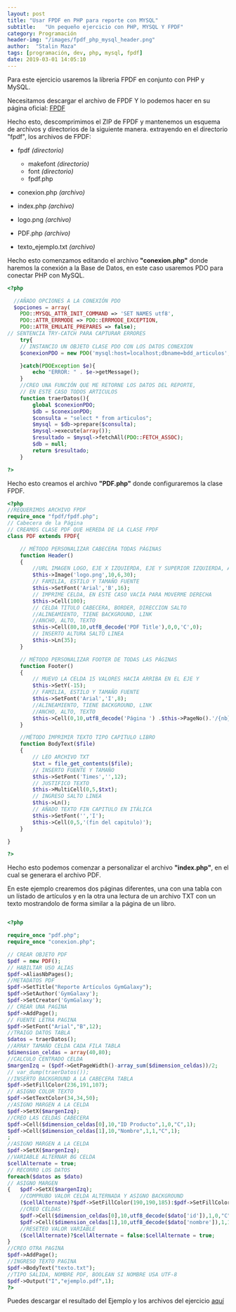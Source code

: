 ```yaml
---
layout: post
title: "Usar FPDF en PHP para reporte con MYSQL"
subtitle:   "Un pequeño ejercicio con PHP, MYSQL Y FPDF"
category: Programación
header-img: "/images/fpdf_php_mysql_header.png"
author:  "Stalin Maza"
tags: [programación, dev, php, mysql, fpdf]
date: 2019-03-01 14:05:10
---
```


Para este ejercicio usaremos la líbreria FPDF en conjunto con PHP y MySQL.

Necesitamos descargar el archivo de FPDF Y lo podemos hacer en su página oficial: <a href="http://www.fpdf.org/es" target="_blank">FPDF</a>

<!-- more -->

Hecho esto, descomprimimos el ZIP de FPDF y mantenemos un esquema de archivos y directorios de la siguiente manera. extrayendo en el directorio "fpdf", los archivos de FPDF:

- fpdf *(directorio)*
    - makefont *(directorio)*
    - font *(directorio)*
    - fpdf.php

- conexion.php *(archivo)*
- index.php *(archivo)*
- logo.png *(archivo)*
- PDF.php *(archivo)*
- texto_ejemplo.txt *(archivo)*

Hecho esto comenzamos editando el archivo **"conexion.php"** donde haremos la conexión a la Base de Datos, en este caso usaremos PDO para conectar PHP con MySQL.

```php
<?php 

  //AÑADO OPCIONES A LA CONEXIÓN PDO
  $opciones = array(
    PDO::MYSQL_ATTR_INIT_COMMAND => 'SET NAMES utf8',
    PDO::ATTR_ERRMODE => PDO::ERRMODE_EXCEPTION,
    PDO::ATTR_EMULATE_PREPARES => false);
// SENTENCIA TRY-CATCH PARA CAPTURAR ERRORES
    try{
    // INSTANCIO UN OBJETO CLASE PDO CON LOS DATOS CONEXION
    $conexionPDO = new PDO('mysql:host=localhost;dbname=bdd_articulos','root','',$opciones);

    }catch(PDOException $e){
        echo "ERROR: " . $e->getMessage();
    }
    //CREO UNA FUNCIÓN QUE ME RETORNE LOS DATOS DEL REPORTE,
    // EN ESTE CASO TODOS ARTICULOS
    function traerDatos(){        
        global $conexionPDO;
        $db = $conexionPDO;
        $consulta = "select * from articulos";
        $mysql = $db->prepare($consulta);
        $mysql->execute(array());
        $resultado = $mysql->fetchAll(PDO::FETCH_ASSOC);
        $db = null;
        return $resultado;
    }

?>

```

Hecho esto creamos el archivo **"PDF.php"** donde configuraremos la clase FPDF.

```php
<?php
//REQUERIMOS ARCHIVO FPDF
require_once "fpdf/fpdf.php";
// Cabecera de la Página
// CREAMOS CLASE PDF QUE HEREDA DE LA CLASE FPDF
class PDF extends FPDF{

    // MÉTODO PERSONALIZAR CABECERA TODAS PÁGINAS
    function Header()
    {
        //URL IMAGEN LOGO, EJE X IZQUIERDA, EJE Y SUPERIOR IZQUIERDA, ANCHO IMAGEN, ALTO IMAGEN, TIPO, LINK
        $this->Image('logo.png',10,6,30);
        // FAMILIA, ESTILO Y TAMAÑO FUENTE
        $this->SetFont('Arial','B',16);
        // IMPRIME CELDA, EN ESTE CASO VACÍA PARA MOVERME DERECHA
        $this->Cell(100);
        // CELDA TITULO CABECERA, BORDER, DIRECCION SALTO
        //ALINEAMIENTO, TIENE BACKGROUND, LINK
        //ANCHO, ALTO, TEXTO
        $this->Cell(80,10,utf8_decode('PDF Title'),0,0,'C',0);
        // INSERTO ALTURA SALTO LINEA
        $this->Ln(35);  
    }

    // MÉTODO PERSONALIZAR FOOTER DE TODAS LAS PÁGINAS
    function Footer()
    {
        // MUEVO LA CELDA 15 VALORES HACIA ARRIBA EN EL EJE Y
        $this->SetY(-15);
        // FAMILIA, ESTILO Y TAMAÑO FUENTE
        $this->SetFont('Arial','I',8);
        //ALINEAMIENTO, TIENE BACKGROUND, LINK
        //ANCHO, ALTO, TEXTO
        $this->Cell(0,10,utf8_decode('Página ') .$this->PageNo().'/{nb}',0,0,'C');
    }

    //MÉTODO IMPRIMIR TEXTO TIPO CAPITULO LIBRO
    function BodyText($file)
    {
        // LEO ARCHIVO TXT
        $txt = file_get_contents($file);
        // INSERTO FUENTE Y TAMAÑO
        $this->SetFont('Times','',12);
        // JUSTIFICO TEXTO
        $this->MultiCell(0,5,$txt);
        // INGRESO SALTO LINEA
        $this->Ln();
        // AÑADO TEXTO FIN CAPITULO EN ITÁLICA
        $this->SetFont('','I');
        $this->Cell(0,5,'(fin del capitulo)');
    }

}

?>
```

Hecho esto podemos comenzar a personalizar el archivo **"index.php"**, en el cual se generara el archivo PDF.

En este ejemplo crearemos dos páginas diferentes, una con una tabla con un lístado de artículos y en la otra una lectura de un archivo TXT con un texto mostrandolo de forma similar a la página de un libro.

```php

<?php 

require_once "pdf.php";
require_once "conexion.php";

// CREAR OBJETO PDF
$pdf = new PDF();
// HABILTAR USO ALIAS
$pdf->AliasNbPages();
//METADATOS PDF
$pdf->SetTitle("Reporte Artículos GymGalaxy");
$pdf->SetAuthor('GymGalaxy');
$pdf->SetCreator('GymGalaxy');
// CREAR UNA PAGINA
$pdf->AddPage();
// FUENTE LETRA PAGINA
$pdf->SetFont("Arial","B",12);
//TRAIGO DATOS TABLA
$datos = traerDatos();
//ARRAY TAMAÑO CELDA CADA FILA TABLA
$dimension_celdas = array(40,80);
//CALCULO CENTRADO CELDA
$margenIzq = ($pdf->GetPageWidth()-array_sum($dimension_celdas))/2;
// var_dump(traerDatos());
//INSERTO BACKGROUND A LA CABECERA TABLA
$pdf->SetFillColor(236,191,107);
// ASIGNO COLOR TEXTO
$pdf->SetTextColor(34,34,50);
//ASIGNO MARGEN A LA CELDA
$pdf->SetX($margenIzq);
//CREO LAS CELDAS CABECERA
$pdf->Cell($dimension_celdas[0],10,"ID Producto",1,0,"C",1);
$pdf->Cell($dimension_celdas[1],10,"Nombre",1,1,"C",1);
;
//ASIGNO MARGEN A LA CELDA
$pdf->SetX($margenIzq);
//VARIABLE ALTERNAR BG CELDA
$cellAlternate = true;
// RECORRO LOS DATOS
foreach($datos as $dato)
// ASIGNO MARGEN
{   $pdf->SetX($margenIzq);
    //COMPRUBO VALOR CELDA ALTERNADA Y ASIGNO BACKGROUND
    ($cellAlternate)?$pdf->SetFillColor(190,190,185):$pdf->SetFillColor(250,250,250);
    //CREO CELDAS
    $pdf->Cell($dimension_celdas[0],10,utf8_decode($dato['id']),1,0,"C",1);   
    $pdf->Cell($dimension_celdas[1],10,utf8_decode($dato['nombre']),1,1,"C",1);
    //RESETEO VALOR VARIABLE
    ($cellAlternate)?$cellAlternate = false:$cellAlternate = true;
}
//CREO OTRA PAGINA
$pdf->AddPage();
//INGRESO TEXTO PAGINA
$pdf->BodyText("texto.txt");
//TIPO SALIDA, NOMBRE PDF, BOOLEAN SI NOMBRE USA UTF-8
$pdf->Output("I","ejemplo.pdf",1);
?>

```

Puedes descargar el resultado del Ejemplo y los archivos del ejercicio <a href="http://bit.ly/2UhprOm" target="_blank">aquí</a>



